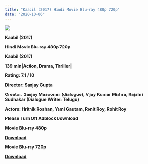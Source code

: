 ```yaml
---
title: "Kaabil (2017) Hindi Movie Blu-ray 480p 720p"
date: "2020-10-06"
---
```


[**![](https://1.bp.blogspot.com/-RmkT-EWSEWM/Xv2fDnHDdzI/AAAAAAAADyk/vIts9sEX8-ktbUbqZ-z3o6Jw7NZ1yMSAQCLcBGAsYHQ/s1600/kabil.jpg)**](https://1.bp.blogspot.com/-RmkT-EWSEWM/Xv2fDnHDdzI/AAAAAAAADyk/vIts9sEX8-ktbUbqZ-z3o6Jw7NZ1yMSAQCLcBGAsYHQ/s1600/kabil.jpg)

 **Kaabil (2017)**

**Hindi Movie Blu-ray 480p 720p**

**Kaabil (2017)**

**139 min|Action, Drama, Thriller|**

**Rating: 7.1 / 10**

**Director: Sanjay Gupta**

**Creator: Sanjay Masoomm (dialogue), Vijay Kumar Mishra, Rajshri Sudhakar (Dialogue Writer: Telugu)**

**Actors: Hrithik Roshan, Yami Gautam, Ronit Roy, Rohit Roy**

**Please Turn Off Adblock Download**

 **Movie Blu-ray 480p**

[**Download**](https://zee.gl/wqZT8)

 **Movie Blu-ray 720p**

[**Download**](https://myglinks.xyz/6946)
